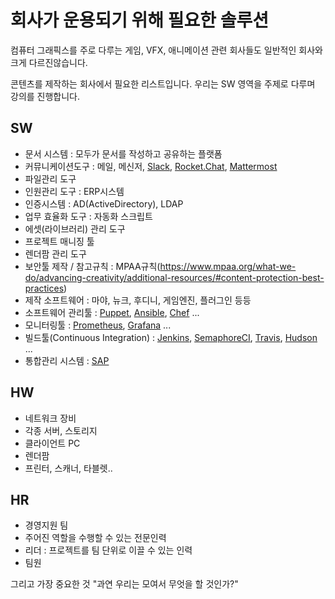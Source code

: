 # 회사가 운용되기 위해 필요한 솔루션
컴퓨터 그래픽스를 주로 다루는 게임, VFX, 애니메이션 관련 회사들도 일반적인 회사와 크게 다르진않습니다.

콘텐츠를 제작하는 회사에서 필요한 리스트입니다. 우리는 SW 영역을  주제로 다루며 강의를 진행합니다.

## SW
- 문서 시스템 : 모두가 문서를 작성하고 공유하는 플랫폼
- 커뮤니케이션도구 : 메일, 메신저, [Slack](https://slack.com), [Rocket.Chat](https://rocket.chat), [Mattermost](https://www.mattermost.org)
- 파일관리 도구
- 인원관리 도구 : ERP시스템
- 인증시스템 : AD(ActiveDirectory), LDAP
- 업무 효율화 도구 : 자동화 스크립트
- 에셋(라이브러리) 관리 도구
- 프로젝트 매니징 툴
- 렌더팜 관리 도구
- 보안툴 제작 / 참고규칙 : MPAA규칙(https://www.mpaa.org/what-we-do/advancing-creativity/additional-resources/#content-protection-best-practices)
- 제작 소프트웨어 : 마야, 뉴크, 후디니, 게임엔진, 플러그인 등등
- 소프트웨어 관리툴 : [Puppet](https://puppet.com), [Ansible](https://www.ansible.com), [Chef](https://www.chef.io) ...
- 모니터링툴 : [Prometheus](https://prometheus.io), [Grafana](https://grafana.com) ...
- 빌드툴(Continuous Integration) : [Jenkins](https://jenkins.io), [SemaphoreCI](https://semaphoreci.com), [Travis](https://travis-ci.org), [Hudson](http://hudson-ci.org) ...
- 통합관리 시스템 : [SAP](https://www.sap.com/korea/index.html)

## HW
- 네트워크 장비
- 각종 서버, 스토리지
- 클라이언트 PC
- 렌더팜
- 프린터, 스캐너, 타블렛..

## HR
- 경영지원 팀
- 주어진 역할을 수행할 수 있는 전문인력
- 리더 : 프로젝트를 팀 단위로 이끌 수 있는 인력
- 팀원

그리고 가장 중요한 것 "과연 우리는 모여서 무엇을 할 것인가?"